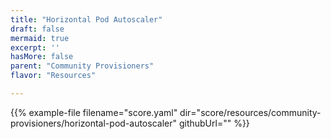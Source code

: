 ```yaml
---
title: "Horizontal Pod Autoscaler"
draft: false
mermaid: true
excerpt: ''
hasMore: false
parent: "Community Provisioners"
flavor: "Resources"

---
```




{{% example-file filename="score.yaml" dir="score/resources/community-provisioners/horizontal-pod-autoscaler" githubUrl="" %}}

